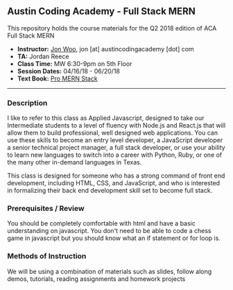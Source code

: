 ## Austin Coding Academy - Full Stack MERN

This repository holds the course materials for the Q2 2018 edition of 
ACA Full Stack MERN


- __Instructor:__ [Jon Woo](http://github.com/jw56578), jon [at] austincodingacademy [dot] com
- __TA:__ Jordan Reece
- __Class Time:__ MW 6:30-9pm on 5th Floor
- __Session Dates:__ 04/16/18 - 06/20/18
- __Text Book:__ [Pro MERN Stack](https://drive.google.com/open?id=1gkHFLZhoDJN0kCm2vgA8nkWX-w4zHQtu)


-----



### Description
I like to refer to this class as Applied Javascript, designed to take our Intermediate students to a level of fluency with Node.js and React.js that will allow them to build professional, well designed web applications. You can use these skills to become an entry level developer, a JavaScript developer a senior technical project manager, a full stack developer, or use your ability to learn new languages to switch into a career with Python, Ruby, or one of the many other in-demand languages in Texas.

This class is designed for someone who has a strong command of front end development, including HTML, CSS, and JavaScript, and who is interested in formalizing their back end development skill set to become full stack.


### Prerequisites / Review
You should be completely comfortable with html and have a basic understanding on javascript. You don't need to be able to code a chess game in javascript but you should know what an if statement or for loop is.



### Methods of Instruction

We will be using a combination of materials such as slides, follow along demos, tutorials, 
reading assignments and homework projects



